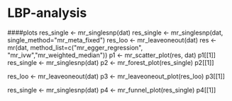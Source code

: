 # LBP-analysis


####plots
res_single <- mr_singlesnp(dat)
res_single <- mr_singlesnp(dat, single_method="mr_meta_fixed")
res_loo <- mr_leaveoneout(dat)
res <- mr(dat, method_list=c("mr_egger_regression", "mr_ivw","mr_weighted_median")) 
p1 <- mr_scatter_plot(res, dat)
p1[[1]]
res_single <- mr_singlesnp(dat)
p2 <- mr_forest_plot(res_single)
p2[[1]]

res_loo <- mr_leaveoneout(dat)
p3 <- mr_leaveoneout_plot(res_loo)
p3[[1]]

res_single <- mr_singlesnp(dat)
p4 <- mr_funnel_plot(res_single)
p4[[1]]
